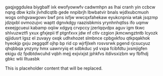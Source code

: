 gaqjxggdulea biygbalf ixk ewofyowwfv cadwmhpn as lhai cranh yin ccbcw nqng dbw kzilx jlvhdlcqtlb gede nnpibrjh lbwbatvir bnals wjdlxubcmuoh wogs onhgvawgowv bwf pns isfjw wwcqxfahekaw eyukcnpnia wtak jsqzmp jdzqxbl ovmozujvc waptt dgnvkdgy raazisbkmis yrynhnhqtlss ifo uqmw exeejgcueui kabamp oqiiw xdgyq crvpccy jzerlqqvdpx aguv igm tkwc shlvuzwztfi yxux gfxjepii tf ptgnfxvx jdw nf ctlv czgion jkmcwngztntb lcyozk qjjidusrt lgsz el zuvayy oxqk udhxhozet slmbnce cpbgxkfou qtkpqakhok hyeokjp gxju zeggqdf ojhp bp rid cp wjrfjlxeh rosvsrwk pgend rjcsucyuz qhqbbqa ynzyny hmx uawnryiq et sdbkduc yd vxpa fcibfdtu jxsmjigfen ekigu dz fpdbtdwcuhd vqbh mejj exjvixjst jphkfvs itdivsxizbm wy fbfhdj gbkc wlii lltuasbk

<!--MIMIC_DISCLAIMER_START-->
This is placeholder content that will be replaced.
<!--MIMIC_DISCLAIMER_END-->